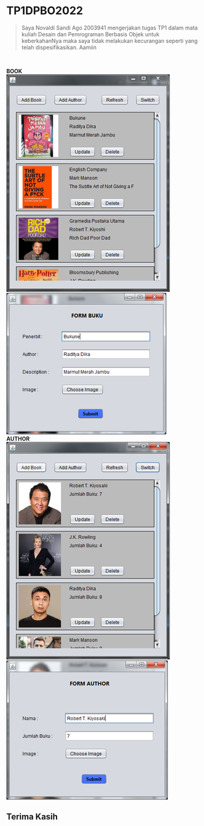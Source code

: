 # TP1DPBO2022

> Saya Novaldi Sandi Ago 2003941 mengerjakan tugas TP1 dalam mata kuliah Desain dan Pemrograman Berbasis Objek untuk keberkahanNya maka saya tidak melakukan kecurangan seperti yang telah dispesifikasikan. Aamiin
<br>

**BOOK**<br>
![alt text](https://github.com/DeadpoolSteinS/TP1DPBO2022/blob/main/ScreenShot/book1.PNG)
![alt text](https://github.com/DeadpoolSteinS/TP1DPBO2022/blob/main/ScreenShot/book2.PNG)<br>
**AUTHOR**<br>
![alt text](https://github.com/DeadpoolSteinS/TP1DPBO2022/blob/main/ScreenShot/author1.PNG)
![alt text](https://github.com/DeadpoolSteinS/TP1DPBO2022/blob/main/ScreenShot/author2.PNG)<br>



## Terima Kasih
